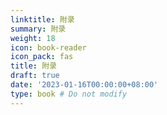 ```yaml
---
linktitle: 附录
summary: 附录
weight: 18
icon: book-reader
icon_pack: fas
title: 附录
draft: true
date: '2023-01-16T00:00:00+08:00'
type: book # Do not modify
---
```



